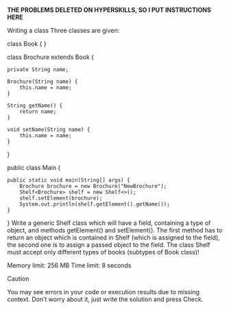 ******THE PROBLEMS DELETED ON HYPERSKILLS, SO I PUT INSTRUCTIONS HERE******

Writing a class
Three classes are given:

class Book {
}

class Brochure extends Book {

    private String name;

    Brochure(String name) {
        this.name = name;
    }

    String getName() {
        return name;
    }

    void setName(String name) {
        this.name = name;
    }
}

public class Main {

    public static void main(String[] args) {
        Brochure brochure = new Brochure("NewBrochure");
        Shelf<Brochure> shelf = new Shelf<>();
        shelf.setElement(brochure);
        System.out.println(shelf.getElement().getName());
    }
}
Write a generic Shelf class which will have a field, containing a type of object, and methods getElement() and setElement(). The first method has to return an object which is contained in Shelf (which is assigned to the field), the second one is to assign a passed object to the field. The class Shelf must accept only different types of books (subtypes of Book class)!



Memory limit: 256 MB
Time limit: 8 seconds

Caution

You may see errors in your code or execution results due to missing context. Don’t worry about it, just write the solution and press Check.
